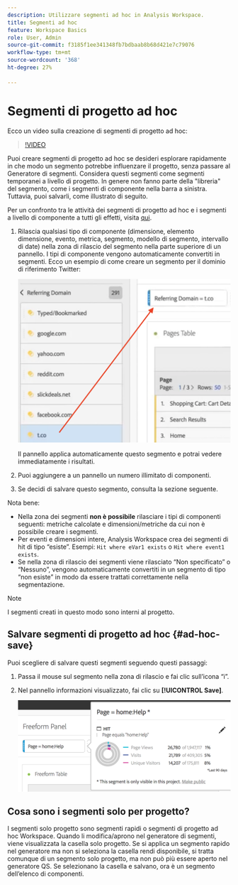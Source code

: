 ```yaml
---
description: Utilizzare segmenti ad hoc in Analysis Workspace.
title: Segmenti ad hoc
feature: Workspace Basics
role: User, Admin
source-git-commit: f3185f1ee341348fb7bdbaab8b68d421e7c79076
workflow-type: tm+mt
source-wordcount: '368'
ht-degree: 27%

---
```



# Segmenti di progetto ad hoc

Ecco un video sulla creazione di segmenti di progetto ad hoc:

>[!VIDEO](https://video.tv.adobe.com/v/23978/?quality=12)

Puoi creare segmenti di progetto ad hoc se desideri esplorare rapidamente in che modo un segmento potrebbe influenzare il progetto, senza passare al Generatore di segmenti. Considera questi segmenti come segmenti temporanei a livello di progetto. In genere non fanno parte della &quot;libreria&quot; del segmento, come i segmenti di componente nella barra a sinistra. Tuttavia, puoi salvarli, come illustrato di seguito.

Per un confronto tra le attività dei segmenti di progetto ad hoc e i segmenti a livello di componente a tutti gli effetti, visita [qui](/help/analyze/analysis-workspace/components/segments/t-freeform-project-segment.md).

1. Rilascia qualsiasi tipo di componente (dimensione, elemento dimensione, evento, metrica, segmento, modello di segmento, intervallo di date) nella zona di rilascio del segmento nella parte superiore di un pannello. I tipi di componente vengono automaticamente convertiti in segmenti.
Ecco un esempio di come creare un segmento per il dominio di riferimento Twitter:

   ![](assets/ad-hoc1.png)

   Il pannello applica automaticamente questo segmento e potrai vedere immediatamente i risultati.

1. Puoi aggiungere a un pannello un numero illimitato di componenti.
1. Se decidi di salvare questo segmento, consulta la sezione seguente.

Nota bene:

* Nella zona dei segmenti **non è possibile** rilasciare i tipi di componenti seguenti: metriche calcolate e dimensioni/metriche da cui non è possibile creare i segmenti.
* Per eventi e dimensioni intere, Analysis Workspace crea dei segmenti di hit di tipo “esiste”. Esempi: `Hit where eVar1 exists` o `Hit where event1 exists`.
* Se nella zona di rilascio dei segmenti viene rilasciato “Non specificato” o “Nessuno”, vengono automaticamente convertiti in un segmento di tipo “non esiste” in modo da essere trattati correttamente nella segmentazione.

>[!NOTE]
>
>I segmenti creati in questo modo sono interni al progetto.

## Salvare segmenti di progetto ad hoc {#ad-hoc-save}

Puoi scegliere di salvare questi segmenti seguendo questi passaggi:

1. Passa il mouse sul segmento nella zona di rilascio e fai clic sull’icona “i”.
1. Nel pannello informazioni visualizzato, fai clic su **[!UICONTROL Save]**.

   ![](assets/segment-info.png)

## Cosa sono i segmenti solo per progetto?

I segmenti solo progetto sono segmenti rapidi o segmenti di progetto ad hoc Workspace. Quando li modifica/aprono nel generatore di segmenti, viene visualizzata la casella solo progetto. Se si applica un segmento rapido nel generatore ma non si seleziona la casella rendi disponibile, si tratta comunque di un segmento solo progetto, ma non può più essere aperto nel generatore QS. Se selezionano la casella e salvano, ora è un segmento dell’elenco di componenti.